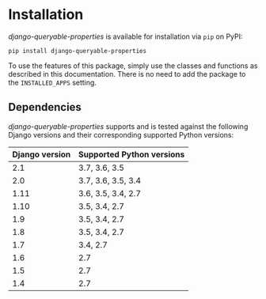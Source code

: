 # Installation

*django-queryable-properties* is available for installation via `pip` on PyPI:

```
pip install django-queryable-properties
```

To use the features of this package, simply use the classes and functions as described in this documentation.
There is no need to add the package to the `INSTALLED_APPS` setting.

## Dependencies

*django-queryable-properties* supports and is tested against the following Django versions and their corresponding
supported Python versions:

| Django version | Supported Python versions |
|----------------|---------------------------|
| 2.1            | 3.7, 3.6, 3.5             |
| 2.0            | 3.7, 3.6, 3.5, 3.4        |
| 1.11           | 3.6, 3.5, 3.4, 2.7        |
| 1.10           | 3.5, 3.4, 2.7             |
| 1.9            | 3.5, 3.4, 2.7             |
| 1.8            | 3.5, 3.4, 2.7             |
| 1.7            | 3.4, 2.7                  |
| 1.6            | 2.7                       |
| 1.5            | 2.7                       |
| 1.4            | 2.7                       |
